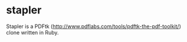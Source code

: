 stapler
=======

Stapler is a PDFtk (http://www.pdflabs.com/tools/pdftk-the-pdf-toolkit/) clone written in Ruby.
